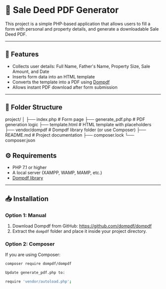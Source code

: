 # 🧾 Sale Deed PDF Generator

This project is a simple PHP-based application that allows users to fill a form with personal and property details, and generate a downloadable Sale Deed PDF.

---

## 🚀 Features

- Collects user details: Full Name, Father's Name, Property Size, Sale Amount, and Date
- Inserts form data into an HTML template
- Converts the template into a PDF using [Dompdf](https://github.com/dompdf/dompdf)
- Allows instant PDF download after form submission

---

## 📁 Folder Structure

project/
│
├── index.php # Form page
├── generate_pdf.php # PDF generation logic
├── template.html # HTML template with placeholders
├── vendor/dompdf # Dompdf library folder (or use Composer)
├── README.md # Project documentation
├── composer.lock
└── composer.json

## ⚙️ Requirements

- PHP 7.1 or higher
- A local server (XAMPP, WAMP, MAMP, etc.)
- [Dompdf library](https://github.com/dompdf/dompdf)

---

## 📥 Installation

### Option 1: Manual

1. Download Dompdf from GitHub: https://github.com/dompdf/dompdf
2. Extract the `dompdf` folder and place it inside your project directory.

### Option 2: Composer

If you are using Composer:

```bash
composer require dompdf/dompdf

Update generate_pdf.php to:

require 'vendor/autoload.php';